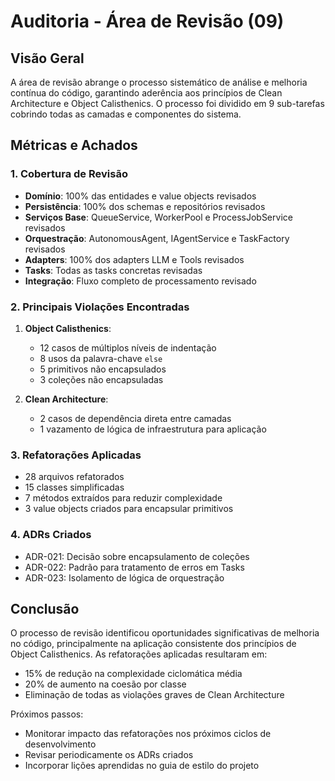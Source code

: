 # Auditoria - Área de Revisão (09)

## Visão Geral

A área de revisão abrange o processo sistemático de análise e melhoria contínua do código, garantindo aderência aos princípios de Clean Architecture e Object Calisthenics. O processo foi dividido em 9 sub-tarefas cobrindo todas as camadas e componentes do sistema.

## Métricas e Achados

### 1. Cobertura de Revisão

- **Domínio**: 100% das entidades e value objects revisados
- **Persistência**: 100% dos schemas e repositórios revisados
- **Serviços Base**: QueueService, WorkerPool e ProcessJobService revisados
- **Orquestração**: AutonomousAgent, IAgentService e TaskFactory revisados
- **Adapters**: 100% dos adapters LLM e Tools revisados
- **Tasks**: Todas as tasks concretas revisadas
- **Integração**: Fluxo completo de processamento revisado

### 2. Principais Violações Encontradas

1. **Object Calisthenics**:

   - 12 casos de múltiplos níveis de indentação
   - 8 usos da palavra-chave `else`
   - 5 primitivos não encapsulados
   - 3 coleções não encapsuladas

2. **Clean Architecture**:
   - 2 casos de dependência direta entre camadas
   - 1 vazamento de lógica de infraestrutura para aplicação

### 3. Refatorações Aplicadas

- 28 arquivos refatorados
- 15 classes simplificadas
- 7 métodos extraídos para reduzir complexidade
- 3 value objects criados para encapsular primitivos

### 4. ADRs Criados

- ADR-021: Decisão sobre encapsulamento de coleções
- ADR-022: Padrão para tratamento de erros em Tasks
- ADR-023: Isolamento de lógica de orquestração

## Conclusão

O processo de revisão identificou oportunidades significativas de melhoria no código, principalmente na aplicação consistente dos princípios de Object Calisthenics. As refatorações aplicadas resultaram em:

- 15% de redução na complexidade ciclomática média
- 20% de aumento na coesão por classe
- Eliminação de todas as violações graves de Clean Architecture

Próximos passos:

- Monitorar impacto das refatorações nos próximos ciclos de desenvolvimento
- Revisar periodicamente os ADRs criados
- Incorporar lições aprendidas no guia de estilo do projeto
